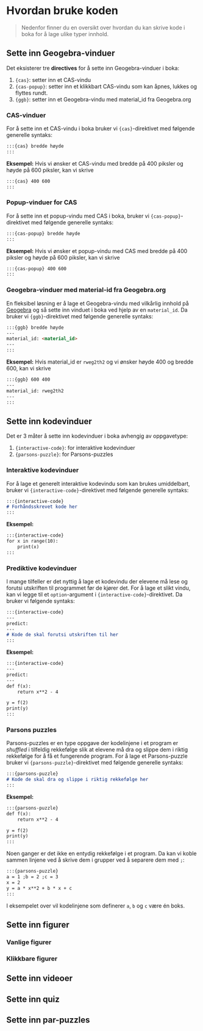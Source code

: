 # Hvordan bruke koden

> Nedenfor finner du en oversikt over hvordan du kan skrive kode i boka for å lage ulike typer innhold. 

## Sette inn Geogebra-vinduer
Det eksisterer tre **directives** for å sette inn Geogebra-vinduer i boka:

1. `{cas}`: setter inn et CAS-vindu 
2. `{cas-popup}`: setter inn et klikkbart CAS-vindu som kan åpnes, lukkes og flyttes rundt.
3. `{ggb}`: setter inn et Geogebra-vindu med material_id fra Geogebra.org


### CAS-vinduer
For å sette inn et CAS-vindu i boka bruker vi `{cas}`-direktivet med følgende generelle syntaks:

```markdown
:::{cas} bredde høyde
:::
```

**Eksempel:**
Hvis vi ønsker et CAS-vindu med bredde på 400 piksler og høyde på 600 piksler, kan vi skrive

```markdown
:::{cas} 400 600
:::
```


### Popup-vinduer for CAS

For å sette inn et popup-vindu med CAS i boka, bruker vi `{cas-popup}`-direktivet med følgende generelle syntaks:

```markdown
:::{cas-popup} bredde høyde
:::
```

**Eksempel:**
Hvis vi ønsker et popup-vindu med CAS med bredde på 400 piksler og høyde på 600 piksler, kan vi skrive

```markdown
:::{cas-popup} 400 600
:::
```


### Geogebra-vinduer med material-id fra Geogebra.org

En fleksibel løsning er å lage et Geogebra-vindu med vilkårlig innhold på [Geogebra](geogebra.org) og så sette inn vinduet i boka ved hjelp av en `material_id`. Da bruker vi `{ggb}`-direktivet med følgende generelle syntaks:

```markdown
:::{ggb} bredde høyde
---
material_id: <material_id>
---
:::
```

**Eksempel:**
Hvis material_id er `rweg2th2` og vi ønsker høyde 400 og bredde 600, kan vi skrive

```markdown
:::{ggb} 600 400
---
material_id: rweg2th2
---
:::
```


## Sette inn kodevinduer
Det er 3 måter å sette inn kodevinduer i boka avhengig av oppgavetype:

1. `{interactive-code}`: for interaktive kodevinduer
2. `{parsons-puzzle}`: for Parsons-puzzles

### Interaktive kodevinduer
For å lage et generelt interaktive kodevindu som kan brukes umiddelbart, bruker vi `{interactive-code}`-direktivet med følgende generelle syntaks:

```markdown
:::{interactive-code} 
# Forhåndsskrevet kode her
:::
```

**Eksempel:**

```markdown
:::{interactive-code}
for x in range(10):
    print(x)
:::
```

### Prediktive kodevinduer
I mange tilfeller er det nyttig å lage et kodevindu der elevene må lese og forutsi utskriften til programmet før de kjører det. For å lage et slikt vindu, kan vi legge til et `option`-argument i `{interactive-code}`-direktivet. Da bruker vi følgende syntaks:

```markdown
:::{interactive-code}
---
predict:
---
# Kode de skal forutsi utskriften til her
:::
```

**Eksempel:**

```markdown
:::{interactive-code}
---
predict:
---
def f(x):
    return x**2 - 4

y = f(2)
print(y)
:::
```

### Parsons puzzles 
Parsons-puzzles er en type oppgave der kodelinjene i et program er *shuffled* i tilfeldig rekkefølge slik at elevene må dra og slippe dem i riktig rekkefølge for å få et fungerende program. For å lage et Parsons-puzzle bruker vi `{parsons-puzzle}`-direktivet med følgende generelle syntaks:

```markdown
:::{parsons-puzzle}
# Kode de skal dra og slippe i riktig rekkefølge her
:::
```

**Eksempel:**

```markdown
:::{parsons-puzzle}
def f(x):
    return x**2 - 4

y = f(2)
print(y)
:::
```

Noen ganger er det ikke en entydig rekkefølge i et program. Da kan vi koble sammen linjene ved å skrive dem i grupper ved å separere dem med `;`: 

```markdown
:::{parsons-puzzle}
a = 1 ;b = 2 ;c = 3
x = 2
y = a * x**2 + b * x + c
:::
```

I eksempelet over vil kodelinjene som definerer `a`, `b` og `c` være én boks. 

## Sette inn figurer

### Vanlige figurer

### Klikkbare figurer


## Sette inn videoer


## Sette inn quiz


## Sette inn par-puzzles